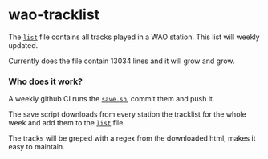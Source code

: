# wao-tracklist

The [`list`](list) file contains all tracks played in a WAO station. This list will weekly updated.

Currently does the file contain 13034 lines and it will grow and grow.

### Who does it work?

A weekly github CI runs the [`save.sh`](save.sh), commit them and push it.

The save script downloads from every station the tracklist for the whole week and add them to the [`list`](list) file.

The tracks will be greped with a regex from the downloaded html, makes it easy to maintain.
